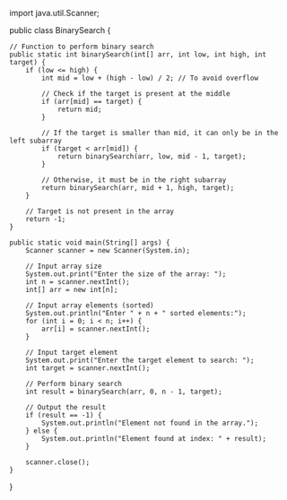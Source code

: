 import java.util.Scanner;

public class BinarySearch {

    // Function to perform binary search
    public static int binarySearch(int[] arr, int low, int high, int target) {
        if (low <= high) {
            int mid = low + (high - low) / 2; // To avoid overflow
            
            // Check if the target is present at the middle
            if (arr[mid] == target) {
                return mid;
            }

            // If the target is smaller than mid, it can only be in the left subarray
            if (target < arr[mid]) {
                return binarySearch(arr, low, mid - 1, target);
            }

            // Otherwise, it must be in the right subarray
            return binarySearch(arr, mid + 1, high, target);
        }

        // Target is not present in the array
        return -1;
    }

    public static void main(String[] args) {
        Scanner scanner = new Scanner(System.in);

        // Input array size
        System.out.print("Enter the size of the array: ");
        int n = scanner.nextInt();
        int[] arr = new int[n];

        // Input array elements (sorted)
        System.out.println("Enter " + n + " sorted elements:");
        for (int i = 0; i < n; i++) {
            arr[i] = scanner.nextInt();
        }

        // Input target element
        System.out.print("Enter the target element to search: ");
        int target = scanner.nextInt();

        // Perform binary search
        int result = binarySearch(arr, 0, n - 1, target);

        // Output the result
        if (result == -1) {
            System.out.println("Element not found in the array.");
        } else {
            System.out.println("Element found at index: " + result);
        }

        scanner.close();
    }
}
